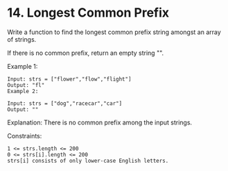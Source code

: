 # 14. Longest Common Prefix

Write a function to find the longest common prefix string amongst an array of strings.

If there is no common prefix, return an empty string "".

Example 1:

```
Input: strs = ["flower","flow","flight"]
Output: "fl"
Example 2:

Input: strs = ["dog","racecar","car"]
Output: ""
```
Explanation: There is no common prefix among the input strings.


Constraints:

```
1 <= strs.length <= 200
0 <= strs[i].length <= 200
strs[i] consists of only lower-case English letters.
```